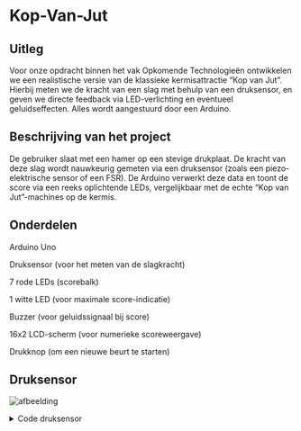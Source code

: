 # Kop-Van-Jut

## Uitleg

Voor onze opdracht binnen het vak Opkomende Technologieën ontwikkelen we een realistische versie van de klassieke kermisattractie “Kop van Jut”.
Hierbij meten we de kracht van een slag met behulp van een druksensor, en geven we directe feedback via LED-verlichting en eventueel geluidseffecten. 
Alles wordt aangestuurd door een Arduino.

## Beschrijving van het project

De gebruiker slaat met een hamer op een stevige drukplaat. 
De kracht van deze slag wordt nauwkeurig gemeten via een druksensor (zoals een piezo-elektrische sensor of een FSR). 
De Arduino verwerkt deze data en toont de score via een reeks oplichtende LEDs, vergelijkbaar met de echte “Kop van Jut”-machines op de kermis.

## Onderdelen

Arduino Uno

Druksensor (voor het meten van de slagkracht)

7 rode LEDs (scorebalk)

1 witte LED (voor maximale score-indicatie)

Buzzer (voor geluidssignaal bij score)

16x2 LCD-scherm (voor numerieke scoreweergave)

Drukknop (om een nieuwe beurt te starten)

## Druksensor



![afbeelding](https://github.com/user-attachments/assets/288eb893-c3bd-464a-9df3-88abb5eb3c1f)

<details>
  <summary>Code druksensor</summary>
    #include <Adafruit_LiquidCrystal.h>

int seconds = 0;

Adafruit_LiquidCrystal lcd_1(0);

void setup()
{
  lcd_1.begin(16, 2);

  lcd_1.print("hello world");
}

void loop()
{
  lcd_1.setCursor(0, 1);
  lcd_1.print(seconds);
  lcd_1.setBacklight(1);
  delay(500); // Wait for 500 millisecond(s)
  lcd_1.setBacklight(0);
  delay(500); // Wait for 500 millisecond(s)
  seconds += 1;
}

</details>
